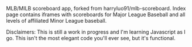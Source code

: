 MLB/MILB scoreboard app, forked from harryluo91/mlb-scoreboard. Index page contains iframes with scoreboards for Major League Baseball and all levels of affiliated Minor League baseball.

Disclaimers: This is still a work in progress and I'm learning Javascript as I go. This isn't the most elegant code you'll ever see, but it's functional.
